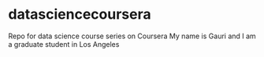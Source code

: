 # datasciencecoursera
Repo for data science course series on Coursera
My name is Gauri and I am a graduate student in Los Angeles
